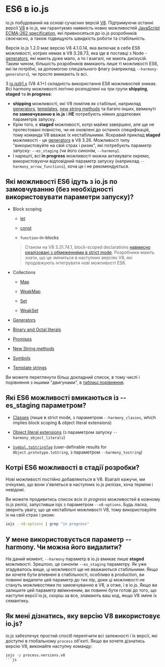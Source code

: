 # ES6 в io.js

io.js побудований на основі сучасних версій [V8](https://code.google.com/p/v8/). Підтримуючи останні версії [V8](https://code.google.com/p/v8/) в io.js, ми гарантуємо наявність нових можливостей [JavaScript ECMA-262 specification](http://www.ecma-international.org/publications/standards/Ecma-262.htm), які привносяться до io.js розробників своєчасно, а також підвищують швидкість роботи та стабільність.

Версія io.js 1.2.0 має версію V8 4.1.0.14, яка включає в себе ES6 можливості, котрих немає в V8 3.28.73, яка іде в поставці з Node - [generators](https://developer.mozilla.org/en-US/docs/Web/JavaScript/Reference/Statements/function*), які мають дуже мало, а то і взагалі, не мають дискусій. Таким чином, більшість розробників вмикають лише ті можливості ES6, які їм потрібні, за допомогою спеціального флагу (наприклад `--harmony-generators`), чи просто вмикають їх всі.

З io.js@1.x (V8 4.1+) складність використання ES6 можливостей зникає. Всі harmony можливості логічно розподілені на три групи **shipping**, **staged** та **in progress**:

*   **shipping** можливості, які V8 помітив як стабільні, наприклад [generators](https://developer.mozilla.org/en-US/docs/Web/JavaScript/Reference/Statements/function*), [templates](https://developer.mozilla.org/en-US/docs/Web/JavaScript/Reference/template_strings), [new string methods](https://developer.mozilla.org/en-US/docs/Web/JavaScript/New_in_JavaScript/ECMAScript_6_support_in_Mozilla#Additions_to_the_String_object) та багато інших, ввімкнуті **по замовчуванню в io.js** і **НЕ** потребують ніяких додаткових параметрів запуску.
*   Крім того, є **staged** можливості, котрі майже завершені, але ще не протестовані повністю, чи не оновлені до останніх специфікацій, тому команда V8 вважає їх нестабільними. Яскравий приклад **staged** можливості - це [generators](https://developer.mozilla.org/en-US/docs/Web/JavaScript/Reference/Statements/function*) в V8 3.26. Можливості типу "використовуйте на свій страх і ризик", які потребують параметр запуску: `--es_staging` (чи його синонім, `--harmony`).
*   І нарешті, всі **in progress** можливості можна активувати окремо, використовуючи відповідний параметр запуску (наприклад `--harmony_arrow_functions`), хоча це і не рекомендується.

## Які можливості ES6 ідуть з io.js по замовчуванню (без необхідності використовувати параметри запуску)?

*   Block scoping

    *   [let](https://developer.mozilla.org/en-US/docs/Web/JavaScript/Reference/Statements/let)

    *   [const](https://developer.mozilla.org/en-US/docs/Web/JavaScript/Reference/Statements/const)

    *   `function`-in-blocks

    >Станом на V8 3.31.74.1, block-scoped declarations [навмисно реалізовані з обмеженнями в strict mode](https://groups.google.com/forum/#!topic/v8-users/3UXNCkAU8Es). Розробники мають знати, що це зміниться в наступних версіях V8, які продовжують інтегрувати нові можливості ES6.

*   Collections

    *   [Map](https://developer.mozilla.org/en-US/docs/Web/JavaScript/Reference/Global_Objects/Map)

    *   [WeakMap](https://developer.mozilla.org/en-US/docs/Web/JavaScript/Reference/Global_Objects/WeakMap)

    *   [Set](https://developer.mozilla.org/en-US/docs/Web/JavaScript/Reference/Global_Objects/Set)

    *   [WeakSet](https://developer.mozilla.org/en-US/docs/Web/JavaScript/Reference/Global_Objects/WeakSet)

*   [Generators](https://developer.mozilla.org/en-US/docs/Web/JavaScript/Reference/Statements/function*)

*   [Binary and Octal literals](https://developer.mozilla.org/en-US/docs/Web/JavaScript/Reference/Lexical_grammar#Numeric_literals)

*   [Promises](https://developer.mozilla.org/en-US/docs/Web/JavaScript/Reference/Global_Objects/Promise)

*   [New String methods](https://developer.mozilla.org/en-US/docs/Web/JavaScript/New_in_JavaScript/ECMAScript_6_support_in_Mozilla#Additions_to_the_String_object)

*   [Symbols](https://developer.mozilla.org/en-US/docs/Web/JavaScript/Reference/Global_Objects/Symbol)

*   [Template strings](https://developer.mozilla.org/en-US/docs/Web/JavaScript/Reference/template_strings)

Ви можете переглянути більш докладний список, в тому числі і порівняння з іншими "двигунами", в [таблиці порівняння](https://kangax.github.io/compat-table/es6/).

## Які ES6 можливості вмикаються із --es_staging параметром?

*   [Classes](https://github.com/lukehoban/es6features#classes) (лише в strict mode, з параметром `--harmony_classes`, which implies block scoping & object literal extensions)

*   [Object literal extensions](https://github.com/lukehoban/es6features#enhanced-object-literals) (з параметром запуску `--harmony_object_literals`)

*   [`Symbol.toStringTag`](https://developer.mozilla.org/en-US/docs/Web/JavaScript/Reference/Global_Objects/Symbol) (user-definable results for `Object.prototype.toString`, з параметром `--harmony_tostring`)

## Котрі ES6 можливості в стадії розробки?

Нові можливості постійно добавляються в V8. Взагалі кажучи, ми очікуємо, що вони з'являться в наступних io.js релізах, хоча терміни і невідомі.

Ви можете продивитись список всіх *in progress* можливостей в кожному io.js релізі, запустивши iojs з параметром `--v8-options`. Будь ласка, зверніть увагу, що це нестабільні можливості V8, тому використовуйте їх на свій страх і ризик:

```sh
iojs --v8-options | grep "in progress"
```

## У мене використовується параметр --harmony. Чи можна його видалити?

На даний момент, `--harmony` параметр в io.js вмикає лише **staged** можливості. Зрештою, це синонім `--es_staging` параметру. Як уже згадувалось вище, ці можливості ще не вважаються стабільними. Якщо ви хочете бути впевнені в стабільності, особливо в production, ви повинні видалити цей параметр до тих пір, доки ці можливості не стануть можливостями по замовчуванню в V8, а отже, і в io.js. Якщо ви залишите цей параметр ввімкненим, ви повинні бути готові до того, що наступні версії io.js, скоріш за все, зламають ваш код, якщо V8 зміне їх семантику.

## Як мені дізнатись, яку версію V8 використовує io.js?

io.js забезпечує простий спосіб перелічити всі залежності і їх версії, які доступні в глобальному `process` об'єкті. Якщо ви хочете дізнатись версію V8, виконайте наступну команду:

```sh
iojs -p process.versions.v8
```js